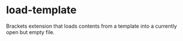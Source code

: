 # load-template
Brackets extension that loads contents from a template into a currently open but empty file.
